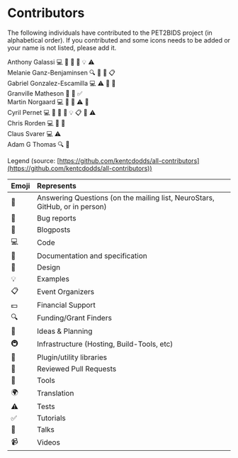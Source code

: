 # Contributors

The following individuals have contributed to the PET2BIDS project (in alphabetical order). If you contributed and
some icons needs to be added or your name is not listed, please add it.

Anthony Galassi 💻 📖 💬 🎨 💡 ⚠️  
Melanie Ganz-Benjaminsen 🔍 💬 🤔 📋  
Gabriel Gonzalez-Escamilla 💻 ⚠️ 🐛 👀  
Granville Matheson 📝 🐛 ✅  
Martin Norgaard 💻 💬 🤔 ⚠️ 👀  
Cyril Pernet 💻 📖 💬 🎨 💡 📋 🤔 ⚠️  
Chris Rorden 💻 🐛 📖  
Claus Svarer 💻 ⚠️   
Adam G Thomas  🔍 🤔  

Legend (source:
[https://github.com/kentcdodds/all-contributors](https://github.com/kentcdodds/all-contributors))

| Emoji | Represents                                                                  |
|:------|:----------------------------------------------------------------------------|
| 💬    | Answering Questions (on the mailing list, NeuroStars, GitHub, or in person) |
| 🐛    | Bug reports                                                                 |
| 📝    | Blogposts                                                                   |
| 💻    | Code                                                                        |
| 📖    | Documentation and specification                                             |
| 🎨    | Design                                                                      |
| 💡    | Examples                                                                    |
| 📋    | Event Organizers                                                            |
| 💵    | Financial Support                                                           |
| 🔍    | Funding/Grant Finders                                                       |
| 🤔    | Ideas & Planning                                                            |
| 🚇    | Infrastructure (Hosting, Build-Tools, etc)                                  |
| 🔌    | Plugin/utility libraries                                                    |
| 👀    | Reviewed Pull Requests                                                      |
| 🔧    | Tools                                                                       |
| 🌍    | Translation                                                                 |
| ⚠️    | Tests                                                                       |
| ✅    | Tutorials                                                                   |
| 📢    | Talks                                                                       |
| 📹    | Videos                                                                      |


